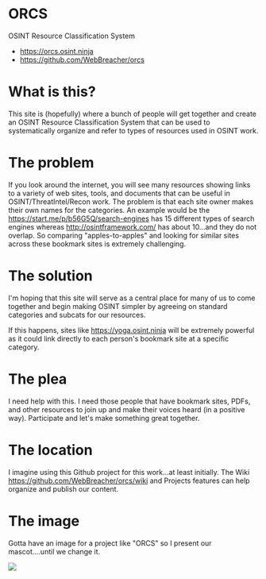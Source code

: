 # ORCS
OSINT Resource Classification System
  - https://orcs.osint.ninja
  - https://github.com/WebBreacher/orcs

# What is this?
This site is (hopefully) where a bunch of people will get together and create an OSINT Resource Classification System that can be used to systematically organize and refer to types of resources used in OSINT work.

# The problem
If you look around the internet, you will see many resources showing links to a variety of web sites, tools, and documents that can be useful in OSINT/ThreatIntel/Recon work. The problem is that each site owner makes their own names for the categories. An example would be the https://start.me/p/b56G5Q/search-engines has 15 different types of search engines whereas http://osintframework.com/ has about 10...and they do not overlap. So comparing "apples-to-apples" and looking for similar sites across these bookmark sites is extremely challenging. 

# The solution
I'm hoping that this site will serve as a central place for many of us to come together and begin making OSINT simpler by agreeing on standard categories and subcats for our resources.

If this happens, sites like https://yoga.osint.ninja will be extremely powerful as it could link directly to each person's bookmark site at a specific category. 

# The plea
I need help with this. I need those people that have bookmark sites, PDFs, and other resources to join up and make their voices heard (in a positive way). Participate and let's make something great together.

# The location
I imagine using this Github project for this work...at least initially. The Wiki https://github.com/WebBreacher/orcs/wiki and Projects features can help organize and publish our content.

# The image
Gotta have an image for a project like "ORCS" so I present our mascot....until we change it.

<img src="https://github.com/WebBreacher/orcs/blob/master/orc.png">
